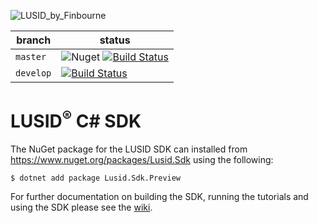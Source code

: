 ![LUSID_by_Finbourne](https://content.finbourne.com/LUSID_repo.png)

| branch | status |
| --- | --- |
| `master` |  ![Nuget](https://img.shields.io/nuget/v/Lusid.Sdk.Preview?color=blue) [![Build Status](https://travis-ci.org/finbourne/lusid-sdk-csharp-preview.svg?branch=master)](https://travis-ci.org/finbourne/lusid-sdk-csharp-preview) |
| `develop` | [![Build Status](https://travis-ci.org/finbourne/lusid-sdk-csharp-preview.svg?branch=develop)](https://travis-ci.org/finbourne/lusid-sdk-csharp-preview) |

# LUSID<sup>®</sup> C# SDK

The NuGet package for the LUSID SDK can installed from https://www.nuget.org/packages/Lusid.Sdk using the following:

```
$ dotnet add package Lusid.Sdk.Preview
```

For further documentation on building the SDK, running the tutorials and using the SDK please see the [wiki](https://github.com/finbourne/lusid-sdk-csharp-preview/wiki).
